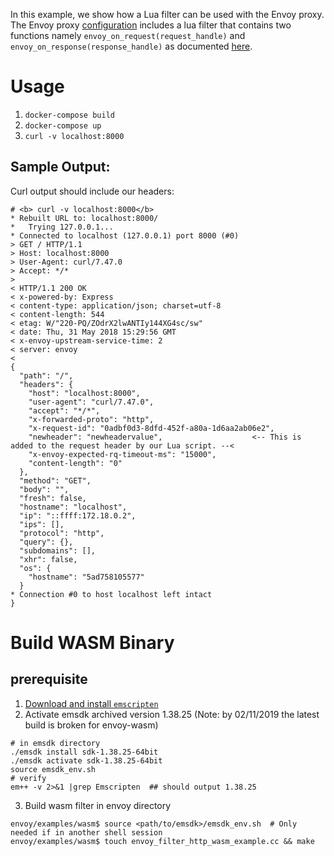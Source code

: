 In this example, we show how a Lua filter can be used with the Envoy
proxy. The Envoy proxy [configuration](./envoy.yaml) includes a lua
filter that contains two functions namely
`envoy_on_request(request_handle)` and
`envoy_on_response(response_handle)` as documented
[here](https://www.envoyproxy.io/docs/envoy/latest/configuration/http_filters/lua_filter).



# Usage
1. `docker-compose build`
2. `docker-compose up`
3. `curl -v localhost:8000`

## Sample Output:

Curl output should include our headers:

```
# <b> curl -v localhost:8000</b>
* Rebuilt URL to: localhost:8000/
*   Trying 127.0.0.1...
* Connected to localhost (127.0.0.1) port 8000 (#0)
> GET / HTTP/1.1
> Host: localhost:8000
> User-Agent: curl/7.47.0
> Accept: */*
>
< HTTP/1.1 200 OK
< x-powered-by: Express
< content-type: application/json; charset=utf-8
< content-length: 544
< etag: W/"220-PQ/ZOdrX2lwANTIy144XG4sc/sw"
< date: Thu, 31 May 2018 15:29:56 GMT
< x-envoy-upstream-service-time: 2
< server: envoy
<
{
  "path": "/",
  "headers": {
    "host": "localhost:8000",
    "user-agent": "curl/7.47.0",
    "accept": "*/*",
    "x-forwarded-proto": "http",
    "x-request-id": "0adbf0d3-8dfd-452f-a80a-1d6aa2ab06e2",
    "newheader": "newheadervalue",                    <-- This is added to the request header by our Lua script. --<
    "x-envoy-expected-rq-timeout-ms": "15000",
    "content-length": "0"
  },
  "method": "GET",
  "body": "",
  "fresh": false,
  "hostname": "localhost",
  "ip": "::ffff:172.18.0.2",
  "ips": [],
  "protocol": "http",
  "query": {},
  "subdomains": [],
  "xhr": false,
  "os": {
    "hostname": "5ad758105577"
  }
* Connection #0 to host localhost left intact
}
```

# Build WASM Binary
## prerequisite
1. [Download and install `emscripten`](https://emscripten.org/docs/getting_started/downloads.html#installation-instructions)
2. Activate emsdk archived version 1.38.25 (Note: by 02/11/2019 the latest build is broken for envoy-wasm)

```
# in emsdk directory
./emsdk install sdk-1.38.25-64bit
./emsdk activate sdk-1.38.25-64bit
source emsdk_env.sh
# verify
em++ -v 2>&1 |grep Emscripten  ## should output 1.38.25
```
3. Build wasm filter in envoy directory 

```shell
envoy/examples/wasm$ source <path/to/emsdk>/emsdk_env.sh  # Only needed if in another shell session
envoy/examples/wasm$ touch envoy_filter_http_wasm_example.cc && make
```

